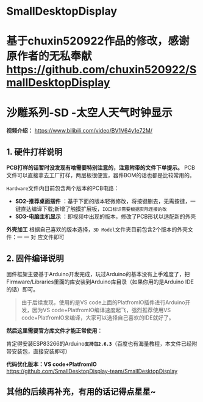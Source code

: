 # SmallDesktopDisplay
# 基于chuxin520922作品的修改，感谢原作者的无私奉献 https://github.com/chuxin520922/SmallDesktopDisplay
# 沙雕系列-SD -太空人天气时钟显示

**视频介绍：** https://www.bilibili.com/video/BV1V64y1e72M/

## 1. 硬件打样说明

**PCB打样的话暂时没发现有啥需要特别注意的，注意附带的文件下单提示。** PCB文件可以直接拿去工厂打样，两层板很便宜，器件BOM的话也都是比较常用的。

`Hardware`文件内目前包含两个版本的PCB电路：

* **SD2-推荐桌面摆件** ：基于下面的版本轻微修改，将按键删去，无需按键，一键直达编译下载;新增了触摸扩展板，<code>IO口标识需要根据实际连接的改</code>
* **SD3-电脑主机显示** ：即视频中出现的版本，修改了PCB形状以适配新的外壳


**外壳加工** 根据自己喜欢的版本选择，`3D Model`文件夹目前包含2个版本的外壳文件：一 一 对 应文件即可


## 2. 固件编译说明

固件框架主要基于Arduino开发完成，玩过Arduino的基本没有上手难度了，把Firmware/Libraries里面的库安装到Arduino库目录（如果你用的是Arduino IDE的话）即可。

> 由于后续发现，使用的是VS code上面的PlatfromIO插件进行Arduino开发，因为VS code+PlatfromIO编译速度起飞，强烈推荐使用VS code+PlatfromIO来编译，大家可以选择自己喜欢的IDE就好了。
> 


**然后这里需要官方库文件才能正常使用：**

肯定得安装ESP83266的Arduino<code>**支持包2.6.3**</code>（百度也有海量教程，本文件已经附带安装包，直接安装即可）


**代码优化版本：VS code+PlatfromIO** https://github.com/SmallDesktopDisplay-team/SmallDesktopDisplay

## 其他的后续再补充，有用的话记得点星星~

